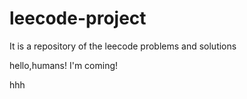 # leecode-project
It is a repository of the leecode problems and solutions

hello,humans!
I'm coming!

hhh
